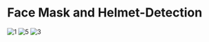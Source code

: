 # Face Mask and Helmet-Detection
![1](https://user-images.githubusercontent.com/59190105/185119255-19c714f3-1839-4bbc-8364-a86475ca2d15.png)
![5](https://user-images.githubusercontent.com/59190105/185119509-9a729e70-95dd-41da-9b08-5ce0043f76d8.png)
![3](https://user-images.githubusercontent.com/59190105/185119554-0b1567ef-fd0d-4997-9f67-6b98601bbc65.png)
